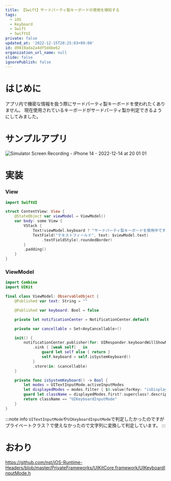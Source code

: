 ```yaml
---
title: 【Swift】サードパーティ製キーボードの使用を検知する
tags:
  - iOS
  - Keyboard
  - Swift
  - SwiftUI
private: false
updated_at: '2022-12-15T20:25:03+09:00'
id: d9819ada2a4df5d4be62
organization_url_name: null
slide: false
ignorePublish: false
---
```

# はじめに
アプリ内で機密な情報を扱う際にサードパーティ製キーボードを使われたくありません。
現在使用されているキーボードがサードパーティ製か判定できるようにしてみました。

# サンプルアプリ
![Simulator Screen Recording - iPhone 14 - 2022-12-14 at 20 01 01](https://user-images.githubusercontent.com/84154073/207577968-e06500d8-36aa-47d1-961b-0292957c3f26.gif)

# 実装
### View
```swift
import SwiftUI

struct ContentView: View {
    @StateObject var viewModel = ViewModel()
    var body: some View {
        VStack {
            Text(viewModel.keyboard ? "サードパーティ製キーボードを使用中です" : "標準キーボードです")
            TextField("テキストフィールド", text: $viewModel.text)
                .textFieldStyle(.roundedBorder)
        }
        .padding()
    }
}
```

### ViewModel
```swift
import Combine
import UIKit

final class ViewModel: ObservableObject {
    @Published var text: String = ""

    @Published var keyboard: Bool = false

    private let notificationCenter = NotificationCenter.default

    private var cancellable = Set<AnyCancellable>()

    init() {
        notificationCenter.publisher(for: UIResponder.keyboardWillShowNotification)
            .sink { [weak self] _ in
                guard let self else { return }
                self.keyboard = self.isSystemKeyboard()
            }
            .store(in: &cancellable)
    }

    private func isSystemKeyboard() -> Bool {
        let modes = UITextInputMode.activeInputModes
        let displayedModes = modes.filter { $0.value(forKey: "isDisplayed") as? Int == 1 }
        guard let className = displayedModes.first?.superclass?.description() else { return false }
        return className == "UIKeyboardInputMode"
    }
}
```

:::note info
`UITextInputMode`や`UIKeyboardInputMode`で判定したかったのですがプライベートクラス？で使えなかったので文字列に変換して判定しています。
:::



# おわり
https://github.com/nst/iOS-Runtime-Headers/blob/master/PrivateFrameworks/UIKitCore.framework/UIKeyboardInputMode.h

